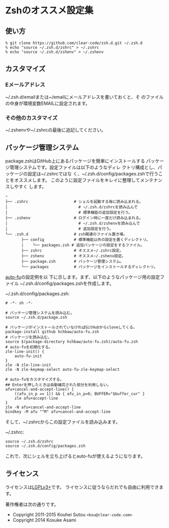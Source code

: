 <!-- -*- gfm -*- -->

# Zshのオススメ設定集

## 使い方

	% git clone https://github.com/clear-code/zsh.d.git ~/.zsh.d
	% echo "source ~/.zsh.d/zshrc" > ~/.zshrc
	% echo "source ~/.zsh.d/zshenv" > ~/.zshenv

## カスタマイズ

### Eメールアドレス

~/.zsh.d/emailまたは~/emailにメールアドレスを書いておくと、そ
のファイルの中身が環境変数EMAILに設定されます。

### その他のカスタマイズ

~/.zshenvや~/.zshrcの最後に追記してください。

## パッケージ管理システム

package.zshはGitHub上にあるパッケージを簡単にインストールする
パッケージ管理システムです。設定ファイルは以下のようなディレ
クトリ構成とし、パッケージの設定は~/.zshrcではな
く、~/.zsh.d/config/packages.zshで行うことをオススメします。
このように設定ファイルをキレイに整理してメンテナンスしやすく
します。

	~
	├── .zshrc                    # シェルを起動する毎に読み込まれる。
	│                               # ~/.zsh.d/zshrcを読み込んで
	│                               # 標準機能の追加設定を行う。
	├── .zshenv                   # ログイン時に一度だけ読み込まれる。
	│                               # ~/.zsh.d/zshenvを読み込んで
	│                               # 追加設定を行う。
	└── .zsh.d                    # zsh関連のファイル置き場。
	       ├── config             # 標準機能以外の設定を置くディレクトリ。
	       │    └── packages.zsh # 追加パッケージの設定をするファイル。
	       ├── zshrc              # オススメ~/.zshrc設定。
	       ├── zshenv             # オススメ~/.zshenv設定。
	       ├── package.zsh        # パッケージ管理システム。
	       └── packages           # パッケージをインストールするディレクトリ。

[auto-fu](https://github.com/hchbaw/auto-fu.zsh/)の設定例を以
下に示します。まず、以下のようなパッケージ用の設定ファイル
~/.zsh.d/config/packages.zshを作成します。

~/.zsh.d/config/packages.zsh:

	# -*- sh -*-
	
	# パッケージ管理システムを読み込む。
	source ~/.zsh.d/package.zsh
	
	# パッケージがインストールされていなければGitHubからcloneしてくる。
	package-install github hchbaw/auto-fu.zsh
	# パッケージを読み込む。
	source $(package-directory hchbaw/auto-fu.zsh)/auto-fu.zsh
	# auto-fuを初期化する。
	zle-line-init() {
	    auto-fu-init
	}
	zle -N zle-line-init
	zle -N zle-keymap-select auto-fu-zle-keymap-select
	
	# auto-fuをカスタマイズする。
	## Enterを押したときは自動補完された部分を利用しない。
	afu+cancel-and-accept-line() {
	    ((afu_in_p == 1)) && { afu_in_p=0; BUFFER="$buffer_cur" }
	    zle afu+accept-line
	}
	zle -N afu+cancel-and-accept-line
	bindkey -M afu "^M" afu+cancel-and-accept-line

そして、~/.zshrcからこの設定ファイルを読み込みます。

~/.zshrc:

	source ~/.zsh.d/zshrc
	source ~/.zsh.d/config/packages.zsh

これで、次にシェルを立ち上げるとauto-fuが使えるようになります。

## ライセンス

ライセンスは[LGPLv3+](https://www.gnu.org/licenses/lgpl-3.0.html)です。
ライセンスに従うならだれでも自由に利用できます。

著作権者は次の通りです。

  * Copyright 2011-2015 Kouhei Sutou `<kou@clear-code.com>`
  * Copyright 2014 Kosuke Asami
